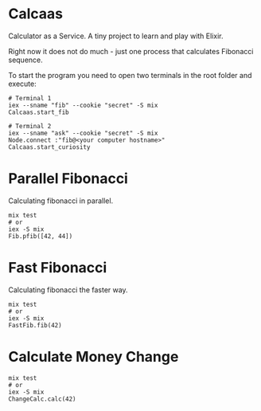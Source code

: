 # Calcaas

Calculator as a Service. A tiny project to learn and play with Elixir.

Right now it does not do much - just one process that calculates Fibonacci sequence.

To start the program you need to open two terminals in the root folder and execute:

```
# Terminal 1
iex --sname "fib" --cookie "secret" -S mix
Calcaas.start_fib
```

```
# Terminal 2
iex --sname "ask" --cookie "secret" -S mix
Node.connect :"fib@<your computer hostname>"
Calcaas.start_curiosity
```

# Parallel Fibonacci 

Calculating fibonacci in parallel.

```
mix test
# or
iex -S mix
Fib.pfib([42, 44])
```

# Fast Fibonacci 

Calculating fibonacci the faster way.

```
mix test
# or
iex -S mix
FastFib.fib(42)
```

# Calculate Money Change 

```
mix test
# or
iex -S mix
ChangeCalc.calc(42)
```

